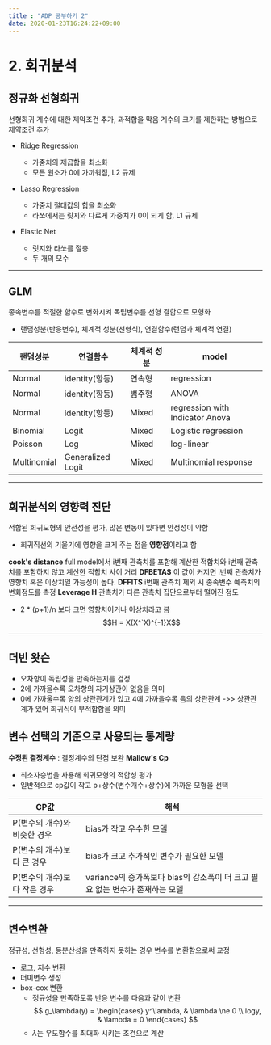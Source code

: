 ```yaml
---
title : "ADP 공부하기 2"
date: 2020-01-23T16:24:22+09:00
---
```


# 2. 회귀분석

## 정규화 선형회귀
선형회귀 계수에 대한 제약조건 추가, 과적합을 막음
계수의 크기를 제한하는 방법으로 제약조건 추가

- Ridge Regression
    - 가중치의 제곱합을 최소화
    - 모든 원소가 0에 가까워짐, L2 규제

-  Lasso Regression
    - 가중치 절대값의 합을 최소화
    - 라쏘에서는 릿지와 다르게 가중치가 0이 되게 함, L1 규제

-  Elastic Net
    - 릿지와 라쏘를 절충
    - 두 개의 모수

---
## GLM
종속변수를 적절한 함수로 변화시켜 독립변수를 선형 결합으로 모형화
- 랜덤성분(반응변수), 체계적 성분(선형식), 연결함수(랜덤과 체계적 연결)

|랜덤성분|연결함수|체계적 성분|model|
|-|-|-|-|
|Normal|identity(항등)|연속형|regression|
|Normal|identity(항등)|범주형|ANOVA|
|Normal|identity(항등)|Mixed|regression with Indicator Anova|
|Binomial|Logit|Mixed|Logistic regression|
|Poisson|Log|Mixed|log-linear|
|Multinomial|Generalized Logit|Mixed|Multinomial response|

---
## 회귀분석의 영향력 진단
적합된 회귀모형의 안전성을 평가, 많은 변동이 있다면 안정성이 약함
- 회귀직선의 기울기에 영향을 크게 주는 점을 **영향점**이라고 함

**cook's distance**
full model에서 i번째 관측치를 포함해 계산한 적합치와 i번째 관측치를 포함하지 않고 계산한 적합치 사이 거리
**DFBETAS**
이 값이 커지면 i번째 관측치가 영향치 혹은 이상치일 가능성이 높다.
**DFFITS**
i번째 관측치 제외 시 종속변수 예측치의 변화정도를 측정
**Leverage H**
관측치가 다른 관측치 집단으로부터 떨어진 정도
- 2 * (p+1)/n 보다 크면 영향치이거나 이상치라고 봄
$$H = X(X^`X)^{-1}X$$

---

## 더빈 왓슨
 - 오차항이 독립성을 만족하는지를 검정
 - 2에 가까울수록 오차항의 자기상관이 없음을 의미
 - 0에 가까울수록 양의 상관관계가 있고 4에 가까을수록 음의 상관관계
 ->> 상관관계가 있어 회귀식이 부적합함을 의미

## 변수 선택의 기준으로 사용되는 통계량
**수정된 결정계수** : 결정계수의 단점 보완
**Mallow's Cp** 
- 최소자승법을 사용해 회귀모형의 적합성 평가
- 일반적으로 cp값이 작고 p+상수(변수개수+상수)에 가까운 모형을 선택

|CP값|해석|
|-|-|
|P(변수의 개수)와 비슷한 경우| bias가 작고 우수한 모델|
|P(변수의 개수)보다 큰 경우| bias가 크고 추가적인 변수가 필요한 모델|
|P(변수의 개수)보다 작은 경우| variance의 증가폭보다 bias의 감소폭이 더 크고 필요 없는 변수가 존재하는 모델|
---

## 변수변환
정규성, 선형성, 등분산성을 만족하지 못하는 경우 변수를 변환함으로써 교정
- 로그, 지수 변환
- 더미변수 생성
- box-cox 변환
    - 정규성을 만족하도록 반응 변수를 다음과 같이 변환
    $$
    g_\lambda(y) =
\begin{cases}
y^\lambda, & \lambda \ne 0 \\
logy, & \lambda = 0
\end{cases}
    $$
    - $\lambda$는 우도함수를 최대화 시키는 조건으로 계산